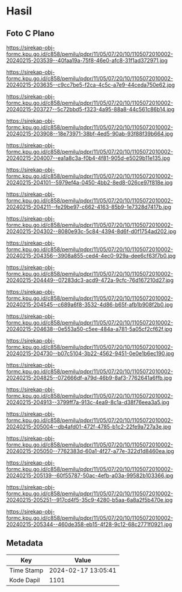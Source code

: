 # Hasil

## Foto C Plano

https://sirekap-obj-formc.kpu.go.id/c858/pemilu/pdpr/11/05/07/20/10/1105072010002-20240215-203539--40faa19a-75f8-46e0-afc8-31f1ad372971.jpg

https://sirekap-obj-formc.kpu.go.id/c858/pemilu/pdpr/11/05/07/20/10/1105072010002-20240215-203635--c9cc7be5-f2ca-4c5c-a7e9-44ceda750e62.jpg

https://sirekap-obj-formc.kpu.go.id/c858/pemilu/pdpr/11/05/07/20/10/1105072010002-20240215-203727--5c72bbd5-f323-4a95-88a8-44c561c86b14.jpg

https://sirekap-obj-formc.kpu.go.id/c858/pemilu/pdpr/11/05/07/20/10/1105072010002-20240215-203908--18e73971-38bf-4ed5-90ab-93f88f39b664.jpg

https://sirekap-obj-formc.kpu.go.id/c858/pemilu/pdpr/11/05/07/20/10/1105072010002-20240215-204007--ea1a8c3a-f0b4-4f81-905d-e5029b11e135.jpg

https://sirekap-obj-formc.kpu.go.id/c858/pemilu/pdpr/11/05/07/20/10/1105072010002-20240215-204101--5979ef4a-0450-4bb2-8ed8-026ce97f818e.jpg

https://sirekap-obj-formc.kpu.go.id/c858/pemilu/pdpr/11/05/07/20/10/1105072010002-20240215-204211--fe29be97-c662-4163-85b9-1e7328d7417b.jpg

https://sirekap-obj-formc.kpu.go.id/c858/pemilu/pdpr/11/05/07/20/10/1105072010002-20240215-204302--8080e93c-5c84-4394-8d6f-d0f1754ad202.jpg

https://sirekap-obj-formc.kpu.go.id/c858/pemilu/pdpr/11/05/07/20/10/1105072010002-20240215-204356--3908a855-ced4-4ec0-929a-dee6cf63f7b0.jpg

https://sirekap-obj-formc.kpu.go.id/c858/pemilu/pdpr/11/05/07/20/10/1105072010002-20240215-204449--07283dc3-acd9-472a-9cfc-76d167210d27.jpg

https://sirekap-obj-formc.kpu.go.id/c858/pemilu/pdpr/11/05/07/20/10/1105072010002-20240215-204545--c689a6f8-3532-4d86-b65f-afb1b908f2b0.jpg

https://sirekap-obj-formc.kpu.go.id/c858/pemilu/pdpr/11/05/07/20/10/1105072010002-20240215-204638--0e553a50-c5ee-484a-a781-5a05cf2cf62f.jpg

https://sirekap-obj-formc.kpu.go.id/c858/pemilu/pdpr/11/05/07/20/10/1105072010002-20240215-204730--b07c5104-3b22-4562-9451-0e0e1b6ec190.jpg

https://sirekap-obj-formc.kpu.go.id/c858/pemilu/pdpr/11/05/07/20/10/1105072010002-20240215-204825--072666df-a79d-46b9-8af3-7762641a6ffb.jpg

https://sirekap-obj-formc.kpu.go.id/c858/pemilu/pdpr/11/05/07/20/10/1105072010002-20240215-204913--3799ff7a-913c-4ea9-8c1a-d38f76eea3a5.jpg

https://sirekap-obj-formc.kpu.go.id/c858/pemilu/pdpr/11/05/07/20/10/1105072010002-20240215-205004--db4afd01-472f-4785-b1c2-22fe9a727a3e.jpg

https://sirekap-obj-formc.kpu.go.id/c858/pemilu/pdpr/11/05/07/20/10/1105072010002-20240215-205050--7762383d-60a1-4f27-a77e-322d1d8460ea.jpg

https://sirekap-obj-formc.kpu.go.id/c858/pemilu/pdpr/11/05/07/20/10/1105072010002-20240215-205139--60f55787-50ac-4efb-a03a-99582b103366.jpg

https://sirekap-obj-formc.kpu.go.id/c858/pemilu/pdpr/11/05/07/20/10/1105072010002-20240215-205251--917cd4f5-35c9-4280-b5aa-6a8a2f5b470e.jpg

https://sirekap-obj-formc.kpu.go.id/c858/pemilu/pdpr/11/05/07/20/10/1105072010002-20240215-205344--460de358-eb15-4f28-9c12-68c2771f0921.jpg


## Metadata

| Key        | Value               |
| ---------- | ------------------- |
| Time Stamp | 2024-02-17 13:05:41 |
| Kode Dapil | 1101                |



